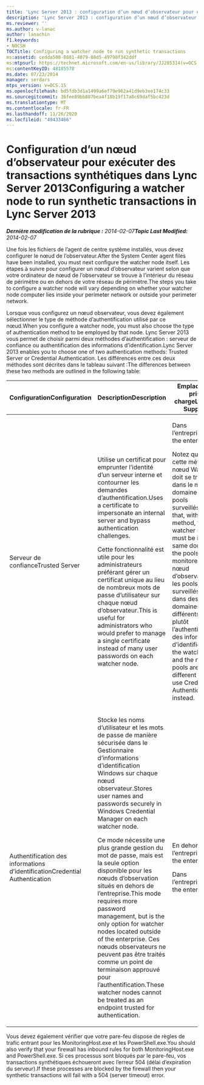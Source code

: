 ```yaml
---
title: 'Lync Server 2013 : configuration d’un nœud d’observateur pour exécuter des transactions synthétiques'
description: 'Lync Server 2013 : configuration d’un nœud d’observateur pour exécuter des transactions synthétiques.'
ms.reviewer: ''
ms.author: v-lanac
author: lanachin
f1.keywords:
- NOCSH
TOCTitle: Configuring a watcher node to run synthetic transactions
ms:assetid: cedda508-8881-4079-88d5-49798f342ddf
ms:mtpsurl: https://technet.microsoft.com/en-us/library/JJ205314(v=OCS.15)
ms:contentKeyID: 48185578
ms.date: 07/23/2014
manager: serdars
mtps_version: v=OCS.15
ms.openlocfilehash: bd5fdb3d1a1499a6ef79e962a41d9eb3ee174c33
ms.sourcegitcommit: 36fee89bb887bea4f18b19f17a8c69daf5bc423d
ms.translationtype: MT
ms.contentlocale: fr-FR
ms.lasthandoff: 11/26/2020
ms.locfileid: "49433466"
---
```

# <a name="configuring-a-watcher-node-to-run-synthetic-transactions-in-lync-server-2013"></a><span data-ttu-id="74bf9-103">Configuration d’un nœud d’observateur pour exécuter des transactions synthétiques dans Lync Server 2013</span><span class="sxs-lookup"><span data-stu-id="74bf9-103">Configuring a watcher node to run synthetic transactions in Lync Server 2013</span></span>

<div data-xmlns="http://www.w3.org/1999/xhtml">

<div class="topic" data-xmlns="http://www.w3.org/1999/xhtml" data-msxsl="urn:schemas-microsoft-com:xslt" data-cs="https://msdn.microsoft.com/">

<div data-asp="https://msdn2.microsoft.com/asp">



</div>

<div id="mainSection">

<div id="mainBody"><span data-ttu-id="74bf9-104">

<span> </span></span><span class="sxs-lookup"><span data-stu-id="74bf9-104">

<span> </span></span></span>

<span data-ttu-id="74bf9-105">_**Dernière modification de la rubrique :** 2014-02-07_</span><span class="sxs-lookup"><span data-stu-id="74bf9-105">_**Topic Last Modified:** 2014-02-07_</span></span>

<span data-ttu-id="74bf9-106">Une fois les fichiers de l’agent de centre système installés, vous devez configurer le nœud de l’observateur.</span><span class="sxs-lookup"><span data-stu-id="74bf9-106">After the System Center agent files have been installed, you must next configure the watcher node itself.</span></span> <span data-ttu-id="74bf9-107">Les étapes à suivre pour configurer un nœud d’observateur varient selon que votre ordinateur de nœud de l’observateur se trouve à l’intérieur du réseau de périmètre ou en dehors de votre réseau de périmètre.</span><span class="sxs-lookup"><span data-stu-id="74bf9-107">The steps you take to configure a watcher node will vary depending on whether your watcher node computer lies inside your perimeter network or outside your perimeter network.</span></span>

<span data-ttu-id="74bf9-108">Lorsque vous configurez un nœud observateur, vous devez également sélectionner le type de méthode d’authentification utilisé par ce nœud.</span><span class="sxs-lookup"><span data-stu-id="74bf9-108">When you configure a watcher node, you must also choose the type of authentication method to be employed by that node.</span></span> <span data-ttu-id="74bf9-109">Lync Server 2013 vous permet de choisir parmi deux méthodes d’authentification : serveur de confiance ou authentification des informations d’identification.</span><span class="sxs-lookup"><span data-stu-id="74bf9-109">Lync Server 2013 enables you to choose one of two authentication methods: Trusted Server or Credential Authentication.</span></span> <span data-ttu-id="74bf9-110">Les différences entre ces deux méthodes sont décrites dans le tableau suivant :</span><span class="sxs-lookup"><span data-stu-id="74bf9-110">The differences between these two methods are outlined in the following table:</span></span>


<table>
<colgroup>
<col style="width: 33%" />
<col style="width: 33%" />
<col style="width: 33%" />
</colgroup>
<thead>
<tr class="header">
<th><span data-ttu-id="74bf9-111">Configuration</span><span class="sxs-lookup"><span data-stu-id="74bf9-111">Configuration</span></span></th>
<th><span data-ttu-id="74bf9-112">Description</span><span class="sxs-lookup"><span data-stu-id="74bf9-112">Description</span></span></th>
<th><span data-ttu-id="74bf9-113">Emplacements pris en charge</span><span class="sxs-lookup"><span data-stu-id="74bf9-113">Locations Supported</span></span></th>
</tr>
</thead>
<tbody>
<tr class="odd">
<td><p><span data-ttu-id="74bf9-114">Serveur de confiance</span><span class="sxs-lookup"><span data-stu-id="74bf9-114">Trusted Server</span></span></p></td>
<td><p><span data-ttu-id="74bf9-115">Utilise un certificat pour emprunter l’identité d’un serveur interne et contourner les demandes d’authentification.</span><span class="sxs-lookup"><span data-stu-id="74bf9-115">Uses a certificate to impersonate an internal server and bypass authentication challenges.</span></span></p>
<p><span data-ttu-id="74bf9-116">Cette fonctionnalité est utile pour les administrateurs préférant gérer un certificat unique au lieu de nombreux mots de passe d’utilisateur sur chaque nœud d’observateur.</span><span class="sxs-lookup"><span data-stu-id="74bf9-116">This is useful for administrators who would prefer to manage a single certificate instead of many user passwords on each watcher node.</span></span></p></td>
<td><p><span data-ttu-id="74bf9-117">Dans l’entreprise</span><span class="sxs-lookup"><span data-stu-id="74bf9-117">Inside the enterprise.</span></span></p>
<p><span data-ttu-id="74bf9-118">Notez que, dans cette méthode, le nœud Watcher doit se trouver dans le même domaine que les pools surveillés.</span><span class="sxs-lookup"><span data-stu-id="74bf9-118">Note that, with this method, the watcher node must be in the same domain as the pools being monitored.</span></span> <span data-ttu-id="74bf9-119">Si le nœud d’observation et les pools surveillés figurent dans des domaines différents, utilisez plutôt l’authentification des informations d’identification.</span><span class="sxs-lookup"><span data-stu-id="74bf9-119">If the watcher node and the monitored pools are in different domains, use Credential Authentication instead.</span></span></p></td>
</tr>
<tr class="even">
<td><p><span data-ttu-id="74bf9-120">Authentification des informations d’identification</span><span class="sxs-lookup"><span data-stu-id="74bf9-120">Credential Authentication</span></span></p></td>
<td><p><span data-ttu-id="74bf9-121">Stocke les noms d’utilisateur et les mots de passe de manière sécurisée dans le Gestionnaire d’informations d’identification Windows sur chaque nœud observateur.</span><span class="sxs-lookup"><span data-stu-id="74bf9-121">Stores user names and passwords securely in Windows Credential Manager on each watcher node.</span></span></p>
<p><span data-ttu-id="74bf9-122">Ce mode nécessite une plus grande gestion du mot de passe, mais est la seule option disponible pour les nœuds d’observation situés en dehors de l’entreprise.</span><span class="sxs-lookup"><span data-stu-id="74bf9-122">This mode requires more password management, but is the only option for watcher nodes located outside of the enterprise.</span></span> <span data-ttu-id="74bf9-123">Ces nœuds observateurs ne peuvent pas être traités comme un point de terminaison approuvé pour l’authentification.</span><span class="sxs-lookup"><span data-stu-id="74bf9-123">These watcher nodes cannot be treated as an endpoint trusted for authentication.</span></span></p></td>
<td><p><span data-ttu-id="74bf9-124">En dehors de l’entreprise</span><span class="sxs-lookup"><span data-stu-id="74bf9-124">Outside the enterprise.</span></span></p>
<p><span data-ttu-id="74bf9-125">Dans l’entreprise</span><span class="sxs-lookup"><span data-stu-id="74bf9-125">Inside the enterprise.</span></span></p></td>
</tr>
</tbody>
</table>


<span data-ttu-id="74bf9-126">Vous devez également vérifier que votre pare-feu dispose de règles de trafic entrant pour les MonitoringHost.exe et les PowerShell.exe.</span><span class="sxs-lookup"><span data-stu-id="74bf9-126">You should also verify that your firewall has inbound rules for both MonitoringHost.exe and PowerShell.exe.</span></span> <span data-ttu-id="74bf9-127">Si ces processus sont bloqués par le pare-feu, vos transactions synthétiques échoueront avec l’erreur 504 (délai d’expiration du serveur).</span><span class="sxs-lookup"><span data-stu-id="74bf9-127">If these processes are blocked by the firewall then your synthetic transactions will fail with a 504 (server timeout) error.</span></span>

<span data-ttu-id="74bf9-128"></div>

<span> </span>

</div>

</div>

</span><span class="sxs-lookup"><span data-stu-id="74bf9-128"></div>

<span> </span>

</div>

</div>

</span></span></div>

